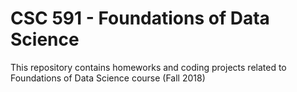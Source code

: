# CSC 591 - Foundations of Data Science

This repository contains homeworks and coding projects related to Foundations of Data Science course (Fall 2018)
